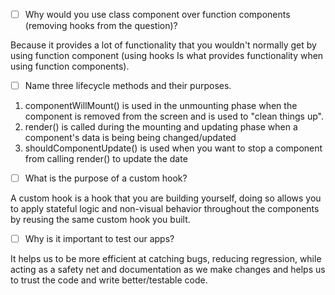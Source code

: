 - [ ] Why would you use class component over function components (removing hooks from the question)?

Because it provides a lot of functionality that you wouldn't normally get by using function component (using hooks 
Is what provides functionality when using function components).

- [ ] Name three lifecycle methods and their purposes.

1. componentWillMount() is used in the unmounting phase when the component is removed from the screen and is used to "clean things up".
2. render() is called during the mounting and  updating phase when a component's data is being being changed/updated
3. shouldComponentUpdate() is used when you want to stop a component from calling render() to update the date

- [ ] What is the purpose of a custom hook?

A custom hook is a hook that you are building yourself, doing so allows you to apply stateful logic and non-visual behavior throughout 
the components by reusing the same custom hook you built.

- [ ] Why is it important to test our apps?

It helps us to be more efficient at catching bugs, reducing regression, while acting as a safety net and documentation as we make changes 
and helps us to trust the code and write better/testable code.